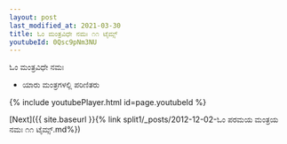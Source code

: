 ```yaml
---
layout: post
last_modified_at: 2021-03-30
title: ಓಂ ಮಂತ್ರವಿಧೇ ನಮಃ ೧೧ ಟೈಮ್ಸ್
youtubeId: 0Qsc9pNm3NU
---
```

 
 
 ಓಂ ಮಂತ್ರವಿಧೇ ನಮಃ  
 
 -  ಯಾರು ಮಂತ್ರಗಳಲ್ಲಿ ಪರಿಣಿತರು 
 
  
 
  
 
 
 
 
 
 


{% include youtubePlayer.html id=page.youtubeId %}
 
[Next]({{ site.baseurl }}{% link  split1/_posts/2012-12-02-ಓಂ ಪರಮಯ ಮಂತ್ರಯ ನಮಃ ೧೧ ಟೈಮ್ಸ್.md%})
 
